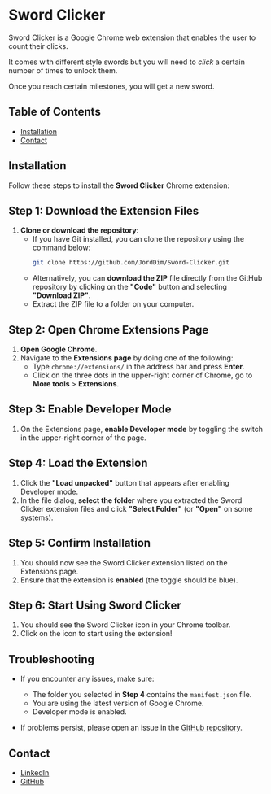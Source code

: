 # Sword Clicker

Sword Clicker is a Google Chrome web extension that enables the user to count their clicks.

It comes with different style swords but you will need to _click_ a certain number of times to unlock them.

Once you reach certain milestones, you will get a new sword.

## Table of Contents

- [Installation](#installation)
- [Contact](#contact)

## Installation

Follow these steps to install the **Sword Clicker** Chrome extension:

## Step 1: Download the Extension Files

1. **Clone or download the repository**:
   - If you have Git installed, you can clone the repository using the command below:
     ```bash
     git clone https://github.com/JordDim/Sword-Clicker.git
     ```
   - Alternatively, you can **download the ZIP** file directly from the GitHub repository by clicking on the **"Code"** button and selecting **"Download ZIP"**.
   - Extract the ZIP file to a folder on your computer.

## Step 2: Open Chrome Extensions Page

1. **Open Google Chrome**.
2. Navigate to the **Extensions page** by doing one of the following:
   - Type `chrome://extensions/` in the address bar and press **Enter**.
   - Click on the three dots in the upper-right corner of Chrome, go to **More tools** > **Extensions**.

## Step 3: Enable Developer Mode

1. On the Extensions page, **enable Developer mode** by toggling the switch in the upper-right corner of the page.

## Step 4: Load the Extension

1. Click the **"Load unpacked"** button that appears after enabling Developer mode.
2. In the file dialog, **select the folder** where you extracted the Sword Clicker extension files and click **"Select Folder"** (or **"Open"** on some systems).

## Step 5: Confirm Installation

1. You should now see the Sword Clicker extension listed on the Extensions page.
2. Ensure that the extension is **enabled** (the toggle should be blue).

## Step 6: Start Using Sword Clicker

1. You should see the Sword Clicker icon in your Chrome toolbar.
2. Click on the icon to start using the extension!

## Troubleshooting

- If you encounter any issues, make sure:

  - The folder you selected in **Step 4** contains the `manifest.json` file.
  - You are using the latest version of Google Chrome.
  - Developer mode is enabled.

- If problems persist, please open an issue in the [GitHub repository](https://github.com/JordDim/Sword-Clicker/issues).

## Contact

- [LinkedIn](https://www.linkedin.com/in/jordandimelow/)
- [GitHub](https://github.com/JordDim)
